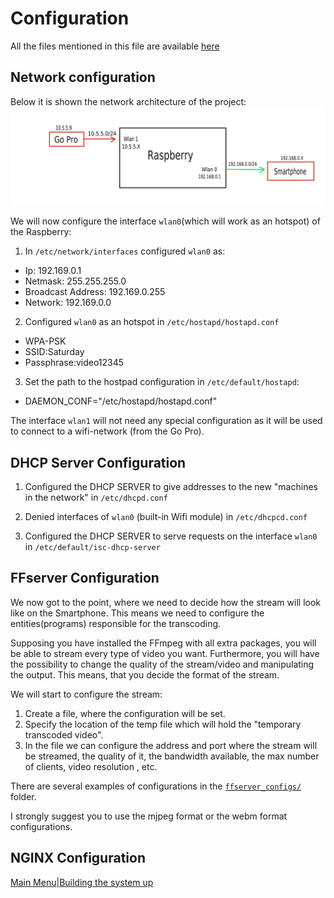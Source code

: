 # Configuration

All the files mentioned in this file are available [here](../Rpi_configs/)


## Network configuration
Below it is shown the network architecture of the project:
![Network](../images/Network.jpeg)

We will now configure the interface `wlan0`(which will work as an hotspot) of the Raspberry:

1. In `/etc/network/interfaces` configured `wlan0` as:  
- Ip: 192.169.0.1 
- Netmask: 255.255.255.0
- Broadcast Address: 192.169.0.255
- Network: 192.169.0.0


2. Configured `wlan0` as an hotspot in `/etc/hostapd/hostapd.conf`

* WPA-PSK
* SSID:Saturday
* Passphrase:video12345

3. Set the path to the hostpad configuration in `/etc/default/hostapd`: 
 - DAEMON_CONF="/etc/hostapd/hostapd.conf"

The interface `wlan1` will not need any special configuration as it will be used to connect to a wifi-network (from the Go 
Pro).

## DHCP Server Configuration

1. Configured the DHCP SERVER to give addresses to the new "machines in the network" in `/etc/dhcpd.conf`

2. Denied interfaces of `wlan0` (built-in Wifi module) in `/etc/dhcpcd.conf`

3. Configured the DHCP SERVER to serve requests on the interface `wlan0` in `/etc/default/isc-dhcp-server`



## FFserver Configuration

We now got to the point, where we need to decide how the stream will look like on the Smartphone. This means we need to 
configure the entities(programs) responsible for the transcoding.

Supposing you have  installed the FFmpeg with all extra packages, you will be able to stream every type of video you want.
Furthermore, you will have the possibility to change the quality of the stream/video and manipulating the output. This means,
that you decide the format of the stream.

We will start to configure the stream:

1. Create a file, where the configuration will be set.
2. Specify the location of the temp file which will hold the "temporary transcoded video".
3. In the file we can configure the address and port where the stream will be streamed, the quality of it, the bandwidth 
available, the max number of clients, video resolution , etc.

There are several examples of configurations in the [`ffserver_configs/`](./ffserver_configs) folder.

I strongly suggest you to use the mjpeg format or the webm format configurations.


## NGINX Configuration


[Main Menu](../README.md)|[Building the system up](../scripts/README.md)


